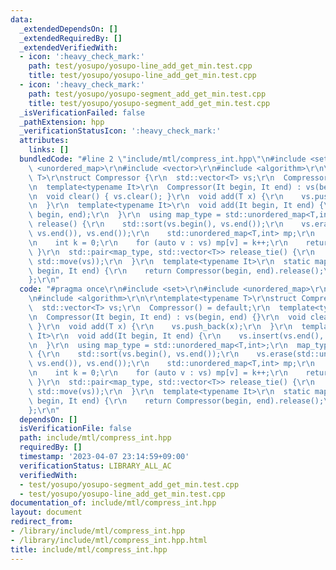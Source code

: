```yaml
---
data:
  _extendedDependsOn: []
  _extendedRequiredBy: []
  _extendedVerifiedWith:
  - icon: ':heavy_check_mark:'
    path: test/yosupo/yosupo-line_add_get_min.test.cpp
    title: test/yosupo/yosupo-line_add_get_min.test.cpp
  - icon: ':heavy_check_mark:'
    path: test/yosupo/yosupo-segment_add_get_min.test.cpp
    title: test/yosupo/yosupo-segment_add_get_min.test.cpp
  _isVerificationFailed: false
  _pathExtension: hpp
  _verificationStatusIcon: ':heavy_check_mark:'
  attributes:
    links: []
  bundledCode: "#line 2 \"include/mtl/compress_int.hpp\"\n#include <set>\r\n#include\
    \ <unordered_map>\r\n#include <vector>\r\n#include <algorithm>\r\n\r\ntemplate<typename\
    \ T>\r\nstruct Compressor {\r\n  std::vector<T> vs;\r\n  Compressor() = default;\r\
    \n  template<typename It>\r\n  Compressor(It begin, It end) : vs(begin, end) {}\r\
    \n  void clear() { vs.clear(); }\r\n  void add(T x) {\r\n    vs.push_back(x);\r\
    \n  }\r\n  template<typename It>\r\n  void add(It begin, It end) {\r\n    vs.insert(vs.end(),\
    \ begin, end);\r\n  }\r\n  using map_type = std::unordered_map<T,int>;\r\n  map_type\
    \ release() {\r\n    std::sort(vs.begin(), vs.end());\r\n    vs.erase(std::unique(vs.begin(),\
    \ vs.end()), vs.end());\r\n    std::unordered_map<T,int> mp;\r\n    mp.reserve(vs.size());\r\
    \n    int k = 0;\r\n    for (auto v : vs) mp[v] = k++;\r\n    return mp;\r\n \
    \ }\r\n  std::pair<map_type, std::vector<T>> release_tie() {\r\n    return std::make_pair(release(),\
    \ std::move(vs));\r\n  }\r\n  template<typename It>\r\n  static map_type compress(It\
    \ begin, It end) {\r\n    return Compressor(begin, end).release();\r\n  }\r\n\
    };\r\n"
  code: "#pragma once\r\n#include <set>\r\n#include <unordered_map>\r\n#include <vector>\r\
    \n#include <algorithm>\r\n\r\ntemplate<typename T>\r\nstruct Compressor {\r\n\
    \  std::vector<T> vs;\r\n  Compressor() = default;\r\n  template<typename It>\r\
    \n  Compressor(It begin, It end) : vs(begin, end) {}\r\n  void clear() { vs.clear();\
    \ }\r\n  void add(T x) {\r\n    vs.push_back(x);\r\n  }\r\n  template<typename\
    \ It>\r\n  void add(It begin, It end) {\r\n    vs.insert(vs.end(), begin, end);\r\
    \n  }\r\n  using map_type = std::unordered_map<T,int>;\r\n  map_type release()\
    \ {\r\n    std::sort(vs.begin(), vs.end());\r\n    vs.erase(std::unique(vs.begin(),\
    \ vs.end()), vs.end());\r\n    std::unordered_map<T,int> mp;\r\n    mp.reserve(vs.size());\r\
    \n    int k = 0;\r\n    for (auto v : vs) mp[v] = k++;\r\n    return mp;\r\n \
    \ }\r\n  std::pair<map_type, std::vector<T>> release_tie() {\r\n    return std::make_pair(release(),\
    \ std::move(vs));\r\n  }\r\n  template<typename It>\r\n  static map_type compress(It\
    \ begin, It end) {\r\n    return Compressor(begin, end).release();\r\n  }\r\n\
    };\r\n"
  dependsOn: []
  isVerificationFile: false
  path: include/mtl/compress_int.hpp
  requiredBy: []
  timestamp: '2023-04-07 23:14:59+09:00'
  verificationStatus: LIBRARY_ALL_AC
  verifiedWith:
  - test/yosupo/yosupo-segment_add_get_min.test.cpp
  - test/yosupo/yosupo-line_add_get_min.test.cpp
documentation_of: include/mtl/compress_int.hpp
layout: document
redirect_from:
- /library/include/mtl/compress_int.hpp
- /library/include/mtl/compress_int.hpp.html
title: include/mtl/compress_int.hpp
---
```

